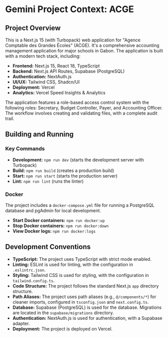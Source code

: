 # Gemini Project Context: ACGE

## Project Overview

This is a Next.js 15 (with Turbopack) web application for "Agence Comptable des Grandes Écoles" (ACGE). It's a comprehensive accounting management application for major schools in Gabon. The application is built with a modern tech stack, including:

*   **Frontend:** Next.js 15, React 18, TypeScript
*   **Backend:** Next.js API Routes, Supabase (PostgreSQL)
*   **Authentication:** NextAuth.js
*   **UI/UX:** Tailwind CSS, Shadcn/UI
*   **Deployment:** Vercel
*   **Analytics:** Vercel Speed Insights & Analytics

The application features a role-based access control system with the following roles: Secretary, Budget Controller, Payer, and Accounting Officer. The workflow involves creating and validating files, with a complete audit trail.

## Building and Running

### Key Commands

*   **Development:** `npm run dev` (starts the development server with Turbopack)
*   **Build:** `npm run build` (creates a production build)
*   **Start:** `npm run start` (starts the production server)
*   **Lint:** `npm run lint` (runs the linter)

### Docker

The project includes a `docker-compose.yml` file for running a PostgreSQL database and pgAdmin for local development.

*   **Start Docker containers:** `npm run docker:up`
*   **Stop Docker containers:** `npm run docker:down`
*   **View Docker logs:** `npm run docker:logs`

## Development Conventions

*   **TypeScript:** The project uses TypeScript with strict mode enabled.
*   **Linting:** ESLint is used for linting, with the configuration in `.eslintrc.json`.
*   **Styling:** Tailwind CSS is used for styling, with the configuration in `tailwind.config.ts`.
*   **Code Structure:** The project follows the standard Next.js `app` directory structure.
*   **Path Aliases:** The project uses path aliases (e.g., `@/components/*`) for cleaner imports, configured in `tsconfig.json` and `next.config.ts`.
*   **Database:** Supabase (PostgreSQL) is used for the database. Migrations are located in the `supabase/migrations` directory.
*   **Authentication:** NextAuth.js is used for authentication, with a Supabase adapter.
*   **Deployment:** The project is deployed on Vercel.

